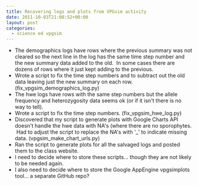 ```yaml
---
title: Recovering logs and plots from VPGsim activity
date: 2011-10-03T21:08:52+00:00
layout: post
categories:
  - science ed vpgsim
---
```

  * The demographics logs have rows where the previous summary was not cleared so the next line in the log has the same time step number and the new summary data added to the old.  In some cases there are dozens of rows where it just kept adding to the previous.
  * Wrote a script to fix the time step numbers and to subtract out the old data leaving just the new summary on each row. (fix\_vpgsim\_demographics_log.py)
  * The hwe logs have rows with the same step numbers but the allele frequency and heterozygosity data seems ok (or if it isn't there is no way to tell).
  * Wrote a script to fix the time step numbers. (fix\_vpgsim\_hwe_log.py)
  * Discovered that my script to generate plots with Google Charts API doesn't handle the hwe data with NA's (where there are no sporophytes.  Had to adjust the script to replace the NA's with '\_' to indicate missing data. (vpgsim\_make\_chart\_urls.py)
  * Ran the script to generate plots for all the salvaged logs and posted them to the class website.
  * I need to decide where to store these scripts... though they are not likely to be needed again.
  * I also need to decide where to store the Google AppEngine vpgsimplots tool... a separate GitHub repo?
